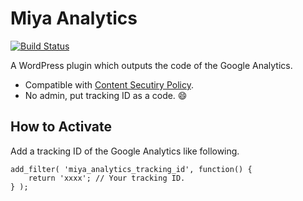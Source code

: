 # Miya Analytics

[![Build Status](https://travis-ci.org/miya0001/miya-analytics.svg?branch=master)](https://travis-ci.org/miya0001/miya-analytics)

A WordPress plugin which outputs the code of the Google Analytics.

* Compatible with [Content Secutiry Policy](https://developer.mozilla.org/en-US/docs/Web/HTTP/CSP).
* No admin, put tracking ID as a code. :smile:

## How to Activate

Add a tracking ID of the Google Analytics like following.

```
add_filter( 'miya_analytics_tracking_id', function() {
	return 'xxxx'; // Your tracking ID.
} );
```
